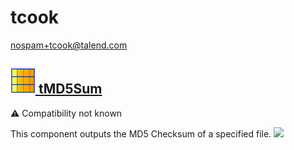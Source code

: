 # tcook
  <nospam+tcook@talend.com>

## <a href='./components/tMD5Sum/readme.md'><img src='./components/tMD5Sum/logo.jpg' width='40' height='40'> tMD5Sum</a>
 :warning: Compatibility not known

This component outputs the MD5 Checksum of a specified file. 
<img src='./components/tMD5Sum/sample.jpg'>
